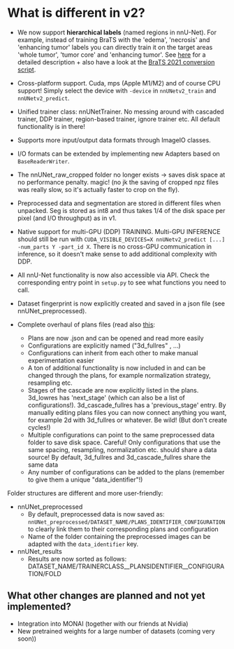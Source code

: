 # What is different in v2?

- We now support **hierarchical labels** (named regions in nnU-Net). For example, instead of training BraTS with the 
'edema', 'necrosis' and 'enhancing tumor' labels you can directly train it on the target areas 'whole tumor', 
'tumor core' and 'enhancing tumor'. See [here](region_based_training.md) for a detailed description + also have a look at the 
[BraTS 2021 conversion script](../nnunetv2/dataset_conversion/Dataset137_BraTS21.py).
- Cross-platform support. Cuda, mps (Apple M1/M2) and of course CPU support! Simply select the device with 
`-device` in `nnUNetv2_train` and `nnUNetv2_predict`.
- Unified trainer class: nnUNetTrainer. No messing around with cascaded trainer, DDP trainer, region-based trainer, 
ignore trainer etc. All default functionality is in there!
- Supports more input/output data formats through ImageIO classes.
- I/O formats can be extended by implementing new Adapters based on `BaseReaderWriter`.
- The nnUNet_raw_cropped folder no longer exists -> saves disk space at no performance penalty. magic! (no jk the 
saving of cropped npz files was really slow, so it's actually faster to crop on the fly).
- Preprocessed data and segmentation are stored in different files when unpacked. Seg is stored as int8 and thus 
takes 1/4 of the disk space per pixel (and I/O throughput) as in v1.
- Native support for multi-GPU (DDP) TRAINING. 
Multi-GPU INFERENCE should still be run with `CUDA_VISIBLE_DEVICES=X nnUNetv2_predict [...] -num_parts Y -part_id X`. 
There is no cross-GPU communication in inference, so it doesn't make sense to add additional complexity with DDP.
- All nnU-Net functionality is now also accessible via API. Check the corresponding entry point in `setup.py` to see 
what functions you need to call.
- Dataset fingerprint is now explicitly created and saved in a json file (see nnUNet_preprocessed).

- Complete overhaul of plans files (read also [this](explanation_plans_files.md):
  - Plans are now .json and can be opened and read more easily
  - Configurations are explicitly named ("3d_fullres" , ...)
  - Configurations can inherit from each other to make manual experimentation easier
  - A ton of additional functionality is now included in and can be changed through the plans, for example normalization strategy, resampling etc.
  - Stages of the cascade are now explicitly listed in the plans. 3d_lowres has 'next_stage' (which can also be a 
  list of configurations!). 3d_cascade_fullres has a 'previous_stage' entry. By manually editing plans files you can 
  now connect anything you want, for example 2d with 3d_fullres or whatever. Be wild! (But don't create cycles!)
  - Multiple configurations can point to the same preprocessed data folder to save disk space. Careful! Only 
  configurations that use the same spacing, resampling, normalization etc. should share a data source! By default, 
  3d_fullres and 3d_cascade_fullres share the same data
  - Any number of configurations can be added to the plans (remember to give them a unique "data_identifier"!)

Folder structures are different and more user-friendly:
- nnUNet_preprocessed
  - By default, preprocessed data is now saved as: `nnUNet_preprocessed/DATASET_NAME/PLANS_IDENTIFIER_CONFIGURATION` to clearly link them to their corresponding plans and configuration 
  - Name of the folder containing the preprocessed images can be adapted with the `data_identifier` key.
- nnUNet_results
  - Results are now sorted as follows: DATASET_NAME/TRAINERCLASS__PLANSIDENTIFIER__CONFIGURATION/FOLD

## What other changes are planned and not yet implemented?
- Integration into MONAI (together with our friends at Nvidia)
- New pretrained weights for a large number of datasets (coming very soon))


[//]: # (- nnU-Net now also natively supports an **ignore label**. Pixels with this label will not contribute to the loss. )

[//]: # (Use this to learn from sparsely annotated data, or excluding irrelevant areas from training. Read more [here]&#40;ignore_label.md&#41;.)
